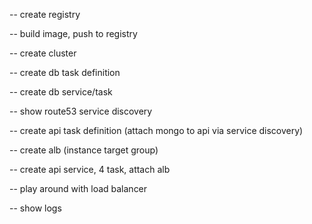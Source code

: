 -- create registry

-- build image, push to registry

-- create cluster

-- create db task definition

-- create db service/task

-- show route53 service discovery

-- create api task definition (attach mongo to api via service discovery)

-- create alb (instance target group)

-- create api service, 4 task, attach alb

-- play around with load balancer

-- show logs
